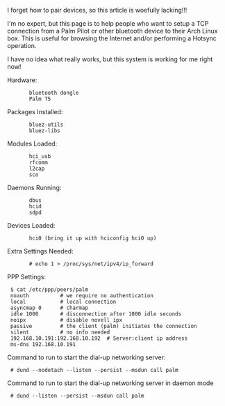I forget how to pair devices, so this article is woefully lacking!!!

I'm no expert, but this page is to help people who want to setup a TCP connection from a Palm Pilot or other bluetooth device to their Arch Linux box. This is useful for browsing the Internet and/or performing a Hotsync operation.

I have no idea what really works, but this system is working for me right now!

Hardware:

```
       bluetooth dongle
       Palm T5

```

Packages Installed:

```
       bluez-utils
       bluez-libs

```

Modules Loaded:

```
       hci_usb
       rfcomm
       l2cap
       sco

```

Daemons Running:

```
       dbus
       hcid
       sdpd

```

Devices Loaded:

```
       hci0 (bring it up with hciconfig hci0 up)

```

Extra Settings Needed:

```
       # echo 1 > /proc/sys/net/ipv4/ip_forward

```

PPP Settings:

```
 $ cat /etc/ppp/peers/palm
 noauth          # we require no authentication
 local           # local connection
 asyncmap 0      # charmap
 idle 1000       # disconnection after 1000 idle seconds
 noipx           # disable novell ipx
 passive         # the client (palm) initiates the connection
 silent          # no info needed
 192.168.10.191:192.168.10.192  # Server:client ip address
 ms-dns 192.168.10.191

```

Command to run to start the dial-up networking server:

```
 # dund --nodetach --listen --persist --msdun call palm

```

Command to run to start the dial-up networking server in daemon mode

```
 # dund --listen --persist --msdun call palm

```